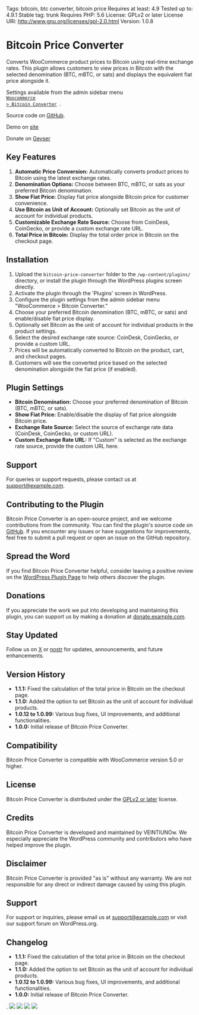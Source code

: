 Tags: bitcoin, btc converter, bitcoin price
Requires at least: 4.9
Tested up to: 4.9.1
Stable tag: trunk
Requires PHP: 5.6
License: GPLv2 or later
License URI: http://www.gnu.org/licenses/gpl-2.0.html
Version: 1.0.8

# Bitcoin Price Converter

Converts WooCommerce product prices to Bitcoin using real-time exchange rates. This plugin allows customers to view prices in Bitcoin with the selected denomination (BTC, mBTC, or sats) and displays the equivalent fiat price alongside it.

Settings available from the admin sidebar menu <code> <a href="/wp-admin/admin.php?page=bitcoin_price_converter_settings">Woocommerce > Bitcoin Converter</a> </code>. 

Source code on <a href="https://github.com/VEINTIUNOw/Bitcoin-Price-Converter" target="_blank">GitHub</a>.

Demo on [site](https://veintiuno.BTC.pub/m/digitales/bitcoin-price-co…ocommerce-plugin/)

Donate on [Geyser](https://geyser.fund/project/bitcoinpriceconverterwordpressplugin)


## Key Features

1. **Automatic Price Conversion:** Automatically converts product prices to Bitcoin using the latest exchange rates.
2. **Denomination Options:** Choose between BTC, mBTC, or sats as your preferred Bitcoin denomination.
3. **Show Fiat Price:** Display fiat price alongside Bitcoin price for customer convenience.
4. **Use Bitcoin as Unit of Account:** Optionally set Bitcoin as the unit of account for individual products.
5. **Customizable Exchange Rate Source:** Choose from CoinDesk, CoinGecko, or provide a custom exchange rate URL.
6. **Total Price in Bitcoin:** Display the total order price in Bitcoin on the checkout page.

## Installation

1. Upload the `bitcoin-price-converter` folder to the `/wp-content/plugins/` directory, or install the plugin through the WordPress plugins screen directly.
2. Activate the plugin through the 'Plugins' screen in WordPress.
3. Configure the plugin settings from the admin sidebar menu "WooCommerce > Bitcoin Converter."
4. Choose your preferred Bitcoin denomination (BTC, mBTC, or sats) and enable/disable fiat price display.
5. Optionally set Bitcoin as the unit of account for individual products in the product settings.
6. Select the desired exchange rate source: CoinDesk, CoinGecko, or provide a custom URL.
7. Prices will be automatically converted to Bitcoin on the product, cart, and checkout pages.
8. Customers will see the converted price based on the selected denomination alongside the fiat price (if enabled).

## Plugin Settings

- **Bitcoin Denomination:** Choose your preferred denomination of Bitcoin (BTC, mBTC, or sats).
- **Show Fiat Price:** Enable/disable the display of fiat price alongside Bitcoin price.
- **Exchange Rate Source:** Select the source of exchange rate data (CoinDesk, CoinGecko, or custom URL).
- **Custom Exchange Rate URL:** If "Custom" is selected as the exchange rate source, provide the custom URL here.

## Support

For queries or support requests, please contact us at support@example.com.

## Contributing to the Plugin

Bitcoin Price Converter is an open-source project, and we welcome contributions from the community. You can find the plugin's source code on [GitHub](https://github.com/VEINTIUNOw/Bitcoin-Price-Converter). If you encounter any issues or have suggestions for improvements, feel free to submit a pull request or open an issue on the GitHub repository.

## Spread the Word

If you find Bitcoin Price Converter helpful, consider leaving a positive review on the [WordPress Plugin Page](https://wordpress.org/plugins/bitcoin-price-converter) to help others discover the plugin.

## Donations

If you appreciate the work we put into developing and maintaining this plugin, you can support us by making a donation at [donate.example.com](https://donate.example.com).

## Stay Updated

Follow us on [X](https://twitter.com/VEINTIUNOw) or [nostr](https://snort.social/21) for updates, announcements, and future enhancements.

## Version History

- **1.1.1:** Fixed the calculation of the total price in Bitcoin on the checkout page.
- **1.1.0:** Added the option to set Bitcoin as the unit of account for individual products.
- **1.0.12 to 1.0.99:** Various bug fixes, UI improvements, and additional functionalities.
- **1.0.0:** Initial release of Bitcoin Price Converter.

## Compatibility

Bitcoin Price Converter is compatible with WooCommerce version 5.0 or higher.

## License

Bitcoin Price Converter is distributed under the [GPLv2 or later](https://www.gnu.org/licenses/gpl-2.0.html) license.

## Credits

Bitcoin Price Converter is developed and maintained by VEINTIUNOw. We especially appreciate the WordPress community and contributors who have helped improve the plugin.

## Disclaimer

Bitcoin Price Converter is provided "as is" without any warranty. We are not responsible for any direct or indirect damage caused by using this plugin.

## Support

For support or inquiries, please email us at support@example.com or visit our support forum on WordPress.org.

## Changelog

- **1.1.1:** Fixed the calculation of the total price in Bitcoin on the checkout page.
- **1.1.0:** Added the option to set Bitcoin as the unit of account for individual products.
- **1.0.12 to 1.0.99:** Various bug fixes, UI improvements, and additional functionalities.
- **1.0.0:** Initial release of Bitcoin Price Converter.

.
![](https://github.com/VEINTIUNOw/Bitcoin-Price-Converter/blob/main/screenshot-1.png)
![](https://github.com/VEINTIUNOw/Bitcoin-Price-Converter/blob/main/screenshot-2.png)
![](https://github.com/VEINTIUNOw/Bitcoin-Price-Converter/blob/main/screenshot-3.png)
![](https://github.com/VEINTIUNOw/Bitcoin-Price-Converter/blob/main/screenshot-4.png)
